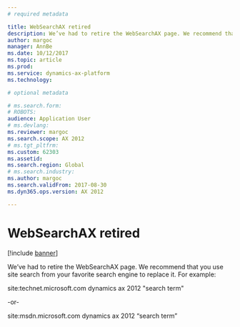 ```yaml
---
# required metadata

title: WebSearchAX retired
description: We’ve had to retire the WebSearchAX page. We recommend that you use site search from your favorite search engine to replace it.
author: margoc
manager: AnnBe
ms.date: 10/12/2017
ms.topic: article
ms.prod: 
ms.service: dynamics-ax-platform
ms.technology: 

# optional metadata

# ms.search.form: 
# ROBOTS: 
audience: Application User
# ms.devlang: 
ms.reviewer: margoc
ms.search.scope: AX 2012
# ms.tgt_pltfrm: 
ms.custom: 62303
ms.assetid: 
ms.search.region: Global
# ms.search.industry: 
ms.author: margoc
ms.search.validFrom: 2017-08-30
ms.dyn365.ops.version: AX 2012

---
```


# WebSearchAX retired

[!include [banner](../includes/banner.md)]

We’ve had to retire the WebSearchAX page. We recommend that you use site search from your favorite search engine to replace it.  For example: 

site:technet.microsoft.com dynamics ax 2012 "search term"

-or-

site:msdn.microsoft.com dynamics ax 2012 “search term”

